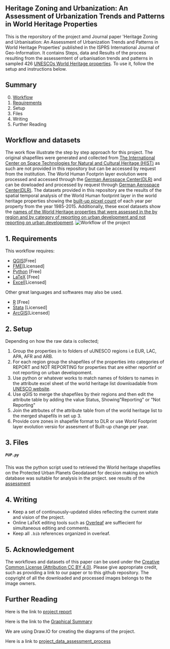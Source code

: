 ## Heritage Zoning and Urbanization: An Assessment of Urbanization Trends and Patterns in World Heritage Properties

  This is the reporsitory of the project amd Journal paper 'Heritage Zoning and Urbanisation: An Assessment of Urbanization Trends and Patterns in World Heritage Properties' published in the ISPRS International Journal of Geo-Information. It contains Steps, data and Results of the process resulting from the assessemtent of urbanisation trends and patterns in sampled 426 [UNESCOs World Heritage properties](https://whc.unesco.org/en/list/). 
To use it, follow the setup and instructions below.

## Summary
0.  [Workflow]()
01. [Requirements](https://github.com/mkvusa/heritagezoning/blob/main/README.md#1-requirements)
02. Setup
03. Files
04. Writing
05. Further Reading

## Workflow and datasets
The work flow illustrate the step by step approach for this project. The original shapefiles were generated and collected from [The International Center on Space Technologies for Natural and Cultural Heritage (HIST)](http://www.unesco-hist.org/index.php?r=en/index) as such are not provided in this repository but can be accessed by request from the institution. The World Human Footprin layer evolution were processed and accessed through the [German Aerospace Center(DLR)](https://www.dlr.de/EN/Home/home_node.html) and can be dowloaded and processed by request through [German Aerospace Center(DLR)](https://geoservice.dlr.de/web/maps/eoc:wsfevolution).
The datasets provided in this repository are the results of the spatial temporal analysis of the World Human footprint layer in the world heritage properties showing the [built-up picxel count](https://github.com/mkvusa/heritagezoning/blob/main/_PixelCount_WSFEvo_ShapesNoBuffer_transposed_renamed.xlsx) of each year per property from the year 1985-2015. Additionally, these excel datasets show the [names of the World Heritage properties that were assessed in the by region and by category of reporting on urban development and not reporting on urban development](https://github.com/mkvusa/heritagezoning/delete/main/_PixelCount_WSFEvo_ShapesNoBuffer_transposed_renamed.xlsx).
![Workflow of the project](https://github.com/mkvusa/heritagezoning/blob/main/Regional%20maps/WorkFLow_HIST_new_edited.jpg)

## 1. Requirements

This workflow requires:
- [QGIS](https://www.qgis.org/fr/site/)[Free]
- [FME](https://www.safe.com/)[Licensed]
- [Python](https://www.python.org) [Free] 
- [LaTeX](https://www.latex-project.org) [Free]
- [Excel](https://www.microsoft.com/en-us/microsoft-365/excel)[Licensed]

Other great languages and softwares may also be used.
- [R](https://www.r-project.org) [Free]
- [Stata](https://www.stata.com) [Licensed]
- [ArcGIS](https://www.arcgis.com/index.html)[Licensed]

## 2. Setup
Depending on how the raw data is collected;
1. Group the properties in to folders of uUNESCO regions i.e EUR, LAC, APA, AFR and ARB.
2. For each region group the shapefiles of the properties into categories of REPORT and NOT REPORTING for properties that are either reportinf or not reporting on urban developoment.
3. Use python or whatever works to match names of folders to names in the attribute excel sheet of the world heritage list downloadable from [UNESCO website](https://whc.unesco.org/en/syndication).
4. Use qGIS to merge the shapefiles by their regions and then edit the attribute table by adding the value Status, Showing"Reporting" or "Not Reporting"
5. Join the attrbutes of the attribute table from of the world heritage list to the merged shapefils in set up 3.
6. Provide core zones in shapefile format to DLR or use World Footprint layer evolution versio for assesment of Built-up change per year.

## 3. Files
##### `PUP.py`
This was the python script used to retrieved the World heritage shapefiles on the Protected Urban Planets Geodataset for decsion making on which database was suitable for analysis in the project. see results of the [assessment](https://github.com/mkvusa/heritagezoning/blob/main/Data%20Assessment.pptx) 


## 4. Writing
- Keep a set of continuously-updated slides reflecting the current state and vision of the project.
- Online LaTeX editing tools such as [Overleaf](https://www.overleaf.com/) are suffiecient for simultaneous editing and comments.
- Keep all `.bib` references organized in overleaf.

## 5. Acknowledgement
The workflows and datasets of this paper can be used under the [Creative Common License (Attribution CC BY 4.0)](https://creativecommons.org/licenses/by/4.0/). Please give appropriate credit, such as providing a link to our paper or to this github repository. The copyright of all the downloaded and processed images belongs to the image owners.

## Further Reading

Here is the link to [project report](https://docs.google.com/document/d/1z2x7LImbpOdwTfusMivY_bJPvH6AD3ctfQOXbscvRqc/edit)

Here is the link to the [Graphical Summary](https://docs.google.com/presentation/d/1FWlQp0J-vXN2YH4g35VbUQuPiCwq16CPVWzjlesev10/edit#slide=id.g120edecb748_2_261)

We are using Draw.IO for creating the diagrams of the project.

Here is a link to [project_data_assessment_process](https://drive.google.com/file/d/1P1xcFAEAEWp0NpKyCJqnSuvNw9EEZyqd/view?usp=sharing)
